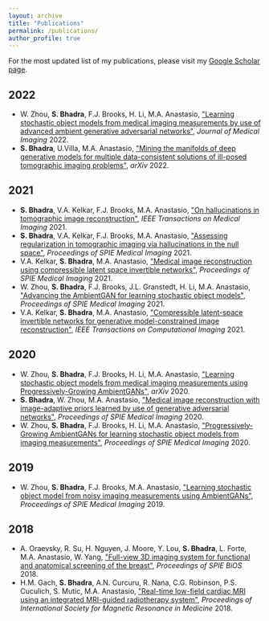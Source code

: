 ```yaml
---
layout: archive
title: "Publications"
permalink: /publications/
author_profile: true
---
```


For the most updated list of my publications, please visit my [Google Scholar page](https://scholar.google.com/citations?user=vZQlZNwAAAAJ&hl=en).

## 2022
- W. Zhou, **S. Bhadra**, F.J. Brooks, H. Li, M.A. Anastasio, ["Learning stochastic object models from medical imaging measurements by use of advanced ambient generative adversarial networks"](http://dx.doi.org/10.1117/1.JMI.9.1.015503), *Journal of Medical Imaging* 2022.
- **S. Bhadra**, U.Villa, M.A. Anastasio, ["Mining the manifolds of deep generative models for multiple data-consistent solutions of ill-posed tomographic imaging problems"](https://arxiv.org/pdf/2202.05311.pdf), *arXiv* 2022.

## 2021
- **S. Bhadra**, V.A. Kelkar, F.J. Brooks, M.A. Anastasio, ["On hallucinations in tomographic image reconstruction"](https://ieeexplore.ieee.org/stamp/stamp.jsp?tp=&arnumber=9424044), *IEEE Transactions on Medical Imaging* 2021.
- **S. Bhadra**, V.A. Kelkar, F.J. Brooks, M.A. Anastasio, ["Assessing regularization in tomographic imaging via hallucinations in the null space"](https://www.spiedigitallibrary.org/conference-proceedings-of-spie/11599/115990N/Assessing-regularization-in-tomographic-imaging-via-hallucinations-in-the-null/10.1117/12.2581316.short?SSO=1), *Proceedings of SPIE Medical Imaging* 2021.
- V.A. Kelkar, **S. Bhadra**, M.A. Anastasio, ["Medical image reconstruction using compressible latent space invertible networks"](https://www.spiedigitallibrary.org/conference-proceedings-of-spie/11595/115951S/Medical-image-reconstruction-using-compressible-latent-space-invertible-networks/10.1117/12.2581295.short), *Proceedings of SPIE Medical Imaging* 2021.
- W. Zhou, **S. Bhadra**, F.J. Brooks, J.L. Granstedt, H. Li, M.A. Anastasio, ["Advancing the AmbientGAN for learning stochastic object models"](https://arxiv.org/pdf/2102.00281.pdf), *Proceedings of SPIE Medical Imaging* 2021.
- V.A. Kelkar, **S. Bhadra**, M.A. Anastasio, ["Compressible latent-space invertible networks for generative model-constrained image reconstruction"](https://arxiv.org/pdf/2007.02462.pdf), *IEEE Transactions on Computational Imaging* 2021.

## 2020
- W. Zhou, **S. Bhadra**, F.J. Brooks, H. Li, M.A. Anastasio, ["Learning stochastic object models from medical imaging measurements using Progressively-Growing AmbientGANs"](https://arxiv.org/pdf/2006.00033.pdf), *arXiv* 2020.
- **S. Bhadra**, W. Zhou, M.A. Anastasio, ["Medical image reconstruction with image-adaptive priors learned by use of generative adversarial networks"](https://arxiv.org/pdf/2001.10830.pdf), *Proceedings of SPIE Medical Imaging* 2020.
- W. Zhou, **S. Bhadra**, F.J. Brooks, H. Li, M.A. Anastasio, ["Progressively-Growing AmbientGANs for learning stochastic object models from imaging measurements"](https://arxiv.org/pdf/2001.09523.pdf), *Proceedings of SPIE Medical Imaging* 2020.

## 2019
- W. Zhou, **S. Bhadra**, F.J. Brooks, M.A. Anastasio, ["Learning stochastic object model from noisy imaging measurements using AmbientGANs"](https://www.spiedigitallibrary.org/conference-proceedings-of-spie/10952/109520M/Learning-stochastic-object-model-from-noisy-imaging-measurements-using-AmbientGANs/10.1117/12.2512633.short), *Proceedings of SPIE Medical Imaging* 2019.

## 2018
- A. Oraevsky, R. Su, H. Nguyen, J. Moore, Y. Lou, **S. Bhadra**, L. Forte, M.A. Anastasio, W. Yang, ["Full-view 3D imaging system for functional and anatomical screening of the breast"](https://www.researchgate.net/profile/Yang-Lou-3/publication/324465214_Full-view_3D_imaging_system_for_functional_and_anatomical_screening_of_the_breast/links/5b6dd0cb299bf14c6d98c1b8/Full-view-3D-imaging-system-for-functional-and-anatomical-screening-of-the-breast.pdf), *Proceedings of SPIE BiOS* 2018.
- H.M. Gach, **S. Bhadra**, A.N. Curcuru, R. Nana, C.G. Robinson, P.S. Cuculich, S. Mutic, M.A. Anastasio, ["Real-time low-field cardiac MRI using an integrated MRI-guided radiotherapy system"](https://index.mirasmart.com/ISMRM2018/PDFfiles/2999.html), *Proceedings of International Society for Magnetic Resonance in Medicine* 2018.

